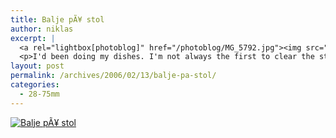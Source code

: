 ```yaml
---
title: Balje pÃ¥ stol
author: niklas
excerpt: |
  <a rel="lightbox[photoblog]" href="/photoblog/MG_5792.jpg"><img src="/photoblog/MG_5792.thumb.jpg" alt="Balje pÃ¥ stol" title="Balje pÃ¥ stol"/></a>
  <p>I'd been doing my dishes. I'm not always the first to clear the stuff away, and here I was coming back from practising and found that the light from my powerbook was giving it a nice light, so yet another opportunity to use my manual focus lenses to do something fun. Autofocus would be no benefit here as it would just be jogging all over the place. Shot at f/2.8 in 15 seconds with 100 ISO</p>
layout: post
permalink: /archives/2006/02/13/balje-pa-stol/
categories:
  - 28-75mm
---
```

<a rel="lightbox[photoblog]" href="/photoblog/MG_5792.jpg"><img src="/photoblog/MG_5792.sized.jpg" alt="Balje pÃ¥ stol" title="Balje pÃ¥ stol" /></a>